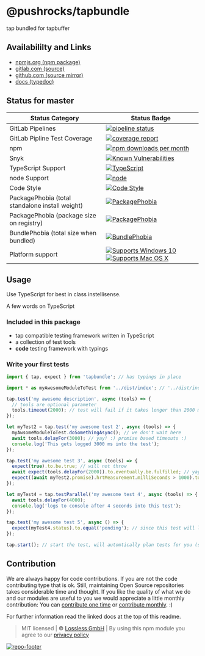 # @pushrocks/tapbundle
tap bundled for tapbuffer

## Availabililty and Links
* [npmjs.org (npm package)](https://www.npmjs.com/package/@pushrocks/tapbundle)
* [gitlab.com (source)](https://gitlab.com/pushrocks/tapbundle)
* [github.com (source mirror)](https://github.com/pushrocks/tapbundle)
* [docs (typedoc)](https://pushrocks.gitlab.io/tapbundle/)

## Status for master

Status Category | Status Badge
-- | --
GitLab Pipelines | [![pipeline status](https://gitlab.com/pushrocks/tapbundle/badges/master/pipeline.svg)](https://lossless.cloud)
GitLab Pipline Test Coverage | [![coverage report](https://gitlab.com/pushrocks/tapbundle/badges/master/coverage.svg)](https://lossless.cloud)
npm | [![npm downloads per month](https://badgen.net/npm/dy/@pushrocks/tapbundle)](https://lossless.cloud)
Snyk | [![Known Vulnerabilities](https://badgen.net/snyk/pushrocks/tapbundle)](https://lossless.cloud)
TypeScript Support | [![TypeScript](https://badgen.net/badge/TypeScript/>=%203.x/blue?icon=typescript)](https://lossless.cloud)
node Support | [![node](https://img.shields.io/badge/node->=%2010.x.x-blue.svg)](https://nodejs.org/dist/latest-v10.x/docs/api/)
Code Style | [![Code Style](https://badgen.net/badge/style/prettier/purple)](https://lossless.cloud)
PackagePhobia (total standalone install weight) | [![PackagePhobia](https://badgen.net/packagephobia/install/@pushrocks/tapbundle)](https://lossless.cloud)
PackagePhobia (package size on registry) | [![PackagePhobia](https://badgen.net/packagephobia/publish/@pushrocks/tapbundle)](https://lossless.cloud)
BundlePhobia (total size when bundled) | [![BundlePhobia](https://badgen.net/bundlephobia/minzip/@pushrocks/tapbundle)](https://lossless.cloud)
Platform support | [![Supports Windows 10](https://badgen.net/badge/supports%20Windows%2010/yes/green?icon=windows)](https://lossless.cloud) [![Supports Mac OS X](https://badgen.net/badge/supports%20Mac%20OS%20X/yes/green?icon=apple)](https://lossless.cloud)

## Usage

Use TypeScript for best in class instellisense.

A few words on TypeScript

### Included in this package

- tap compatible testing framework written in TypeScript
- a collection of test tools
- **code** testing framework with typings

### Write your first tests

```javascript
import { tap, expect } from 'tapbundle'; // has typings in place

import * as myAwesomeModuleToTest from '../dist/index'; // '../dist/index' is the standard path for npmts modules

tap.test('my awesome description', async (tools) => {
  // tools are optional parameter
  tools.timeout(2000); // test will fail if it takes longer than 2000 millisenconds
});

let myTest2 = tap.test('my awesome test 2', async (tools) => {
  myAwsomeModuleToTest.doSomethingAsync(); // we don't wait here
  await tools.delayFor(3000); // yay! :) promise based timeouts :)
  console.log('This gets logged 3000 ms into the test');
});

tap.test('my awesome test 3', async (tools) => {
  expect(true).to.be.true; // will not throw
  await expect(tools.delayFor(2000)).to.eventually.be.fulfilled; // yay expect promises :)
  expect((await myTest2.promise).hrtMeasurement.milliSeconds > 1000).to.be.true; // access other tests metadata :)
});

let myTest4 = tap.testParallel('my awesome test 4', async (tools) => {
  await tools.delayFor(4000);
  console.log('logs to console after 4 seconds into this test');
});

tap.test('my awesome test 5', async () => {
  expect(myTest4.status).to.equal('pending'); // since this test will likely finish before myTest4.
});

tap.start(); // start the test, will automtically plan tests for you (so the tap parser knows when tests exit bofore they are finished)
```

## Contribution

We are always happy for code contributions. If you are not the code contributing type that is ok. Still, maintaining Open Source repositories takes considerable time and thought. If you like the quality of what we do and our modules are useful to you we would appreciate a little monthly contribution: You can [contribute one time](https://lossless.link/contribute-onetime) or [contribute monthly](https://lossless.link/contribute). :)

For further information read the linked docs at the top of this readme.

> MIT licensed | **&copy;** [Lossless GmbH](https://lossless.gmbh)
| By using this npm module you agree to our [privacy policy](https://lossless.gmbH/privacy)

[![repo-footer](https://lossless.gitlab.io/publicrelations/repofooter.svg)](https://maintainedby.lossless.com)
